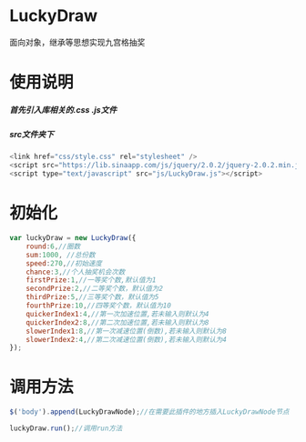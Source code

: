 # LuckyDraw
面向对象，继承等思想实现九宫格抽奖


# 使用说明
##### 首先引入库相关的.css .js文件

##### src文件夹下
```javascript
<link href="css/style.css" rel="stylesheet" />
<script src="https://lib.sinaapp.com/js/jquery/2.0.2/jquery-2.0.2.min.js"></script>
<script type="text/javascript" src="js/LuckyDraw.js"></script>
```
# 初始化
```javascript
var luckyDraw = new LuckyDraw({
    round:6,//圈数
    sum:1000, //总份数
    speed:270,//初始速度
    chance:3,//个人抽奖机会次数
    firstPrize:1,//一等奖个数,默认值为1
    secondPrize:2,//二等奖个数，默认值为2
    thirdPrize:5,//三等奖个数，默认值为5
    fourthPrize:10,//四等奖个数，默认值为10
    quickerIndex1:4,//第一次加速位置,若未输入则默认为4
    quickerIndex2:8,//第二次加速位置,若未输入则默认为8
    slowerIndex1:8,//第一次减速位置(倒数),若未输入则默认为8
    slowerIndex2:4,//第二次减速位置(倒数),若未输入则默认为4
});
```
# 调用方法
```javascript
$('body').append(LuckyDrawNode);//在需要此插件的地方插入LuckyDrawNode节点

luckyDraw.run();//调用run方法
```